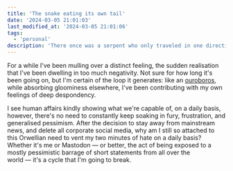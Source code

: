```yaml
---
title: 'The snake eating its own tail'
date: '2024-03-05 21:01:03'
last_modified_at: '2024-03-05 21:01:06'
tags:
  - 'personal'
description: 'There once was a serpent who only traveled in one direction. Always forward, never backward. Until one day, the serpent came upon a Demon. The Demon cursed the serpent, driving him insane, causing him to eat his own tail.'
---
```

For a while I've been mulling over a distinct feeling, the sudden realisation that I've been dwelling in too much negativity. Not sure for how long it's been going on, but I'm certain of the loop it generates: like an [ouroboros](https://en.wikipedia.org/wiki/Ouroboros), while absorbing gloominess elsewhere, I've been contributing with my own feelings of deep despondency.

I see human affairs kindly showing what we're capable of, on a daily basis, however, there's no need to constantly keep soaking in fury, frustration, and generalised pessimism. After the decision to stay away from mainstream news, and delete all corporate social media, why am I still so attached to this Orwellian need to vent my two minutes of hate on a daily basis? Whether it's me or Mastodon&nbsp;—&nbsp;or better, the act of being exposed to a mostly pessimistic barrage of short statements from all over the world&nbsp;—&nbsp;it's a cycle that I'm going to break.